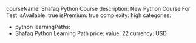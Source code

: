courseName: Shafaq Python Course
description: New Python Course For Test
isAvailable: true
isPremium: true
complexity: high
categories: 
  - python
learningPaths: 
  - Shafaq Python Learning Path
price: 
  value: 22
  currency: USD
